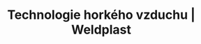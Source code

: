 ---
Link: "file:/Users/vinayakpatel/Downloads/www.weldplast.cz/sk/produkty/technologie-horkeho-vzduchu/ohrivace-lhs/technologie-horkeho-vzduchu-ohrivace-lhs-100"
product_name: "null"
product_id: "null"
title: "Technologie horkého vzduchu | Weldplast"
product_desc: ""
product_specs: ""
product_downloads: ""
href: ""
accessories: ""
similar_products: ""
---